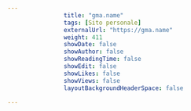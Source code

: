 ---
                title: "gma.name"
                tags: [Sito personale]
                externalUrl: "https://gma.name"
                weight: 411
                showDate: false
                showAuthor: false
                showReadingTime: false
                showEdit: false
                showLikes: false
                showViews: false
                layoutBackgroundHeaderSpace: false
                ---

